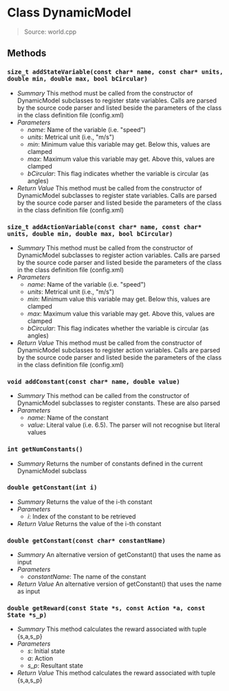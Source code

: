# Class DynamicModel
> Source: world.cpp
## Methods
### `size_t addStateVariable(const char* name, const char* units, double min, double max, bool bCircular)`
* *Summary*
  This method must be called from the constructor of DynamicModel subclasses to register state variables. Calls are parsed by the source code parser and listed beside the parameters of the class in the class definition file (config.xml)
* *Parameters*
  * _name_: Name of the variable (i.e. "speed")
  * _units_: Metrical unit (i.e., "m/s")
  * _min_: Minimum value this variable may get. Below this, values are clamped
  * _max_: Maximum value this variable may get. Above this, values are clamped
  * _bCircular_: This flag indicates whether the variable is circular (as angles)
* *Return Value*
  This method must be called from the constructor of DynamicModel subclasses to register state variables. Calls are parsed by the source code parser and listed beside the parameters of the class in the class definition file (config.xml)
### `size_t addActionVariable(const char* name, const char* units, double min, double max, bool bCircular)`
* *Summary*
  This method must be called from the constructor of DynamicModel subclasses to register action variables. Calls are parsed by the source code parser and listed beside the parameters of the class in the class definition file (config.xml)
* *Parameters*
  * _name_: Name of the variable (i.e. "speed")
  * _units_: Metrical unit (i.e., "m/s")
  * _min_: Minimum value this variable may get. Below this, values are clamped
  * _max_: Maximum value this variable may get. Above this, values are clamped
  * _bCircular_: This flag indicates whether the variable is circular (as angles)
* *Return Value*
  This method must be called from the constructor of DynamicModel subclasses to register action variables. Calls are parsed by the source code parser and listed beside the parameters of the class in the class definition file (config.xml)
### `void addConstant(const char* name, double value)`
* *Summary*
  This method can be called from the constructor of DynamicModel subclasses to register constants. These are also parsed
* *Parameters*
  * _name_: Name of the constant
  * _value_: Literal value (i.e. 6.5). The parser will not recognise but literal values
### `int getNumConstants()`
* *Summary*
  Returns the number of constants defined in the current DynamicModel subclass
### `double getConstant(int i)`
* *Summary*
  Returns the value of the i-th constant
* *Parameters*
  * _i_: Index of the constant to be retrieved
* *Return Value*
  Returns the value of the i-th constant
### `double getConstant(const char* constantName)`
* *Summary*
  An alternative version of getConstant() that uses the name as input
* *Parameters*
  * _constantName_: The name of the constant
* *Return Value*
  An alternative version of getConstant() that uses the name as input
### `double getReward(const State *s, const Action *a, const State *s_p)`
* *Summary*
  This method calculates the reward associated with tuple {s,a,s_p}
* *Parameters*
  * _s_: Initial state
  * _a_: Action
  * _s_p_: Resultant state
* *Return Value*
  This method calculates the reward associated with tuple {s,a,s_p}
